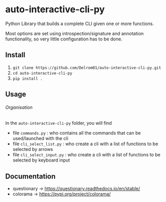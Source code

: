 # auto-interactive-cli-py
Python Library that builds a complete CLI given one or more functions.

Most options are set using introspection/signature and annotation functionality, so very little configuration has to be done.


## Install
1. ```git clone https://github.com/Delrom01/auto-interactive-cli-py.git```
2. ```cd auto-interactive-cli-py```
3. ```pip install .```


## Usage

###### Organisation
In the ```auto-interactive-cli-py``` folder, you will find 
- file ```commands.py``` : who contains all the commands that can be used/launched with the cli
- file ```cli_select_list.py``` : who create a cli with a list of functions to be selected by arrows
- file ```cli_select_input.py``` : who create a cli with a list of functions to be selected by keyboard input 


## Documentation
- questionary -> https://questionary.readthedocs.io/en/stable/
- colorama -> https://pypi.org/project/colorama/
